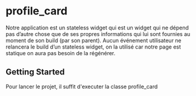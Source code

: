 # profile_card

Notre application est un stateless widget qui est un widget qui ne dépend
pas d’autre chose que de ses propres informations qui lui sont fournies au
moment de son build (par son parent). Aucun événement utilisateur ne
relancera le build d’un stateless widget, on la utilisé car notre page est
statique on aura pas besoin de la régénérer.

## Getting Started
Pour lancer le projet, il suffit d'executer la classe profile_card
